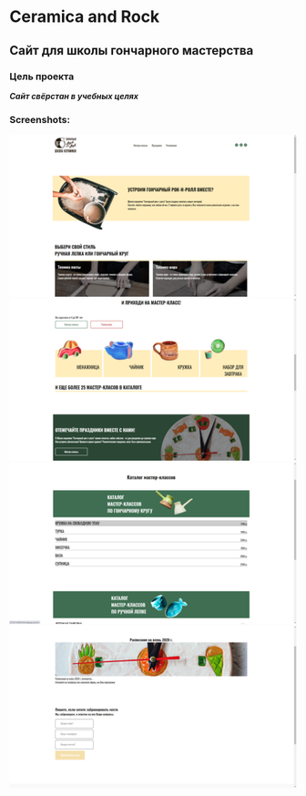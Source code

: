 # Ceramica and Rock
## Сайт для школы гончарного мастерства
### Цель проекта
***Сайт свёрстан в учебных целях***
### Screenshots:
![Alt text](/screenshots/1.png)
![Alt text](/screenshots/2.png)
![Alt text](/screenshots/3.png)
![Alt text](/screenshots/4.png)
